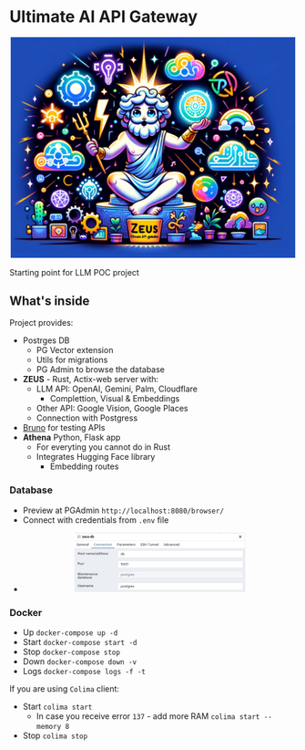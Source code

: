 # Ultimate AI API Gateway

<p align="center">
  <img src="./img/zeus.png" alt="alt text" width="500px"/>
</p>

Starting point for LLM POC project

## What's inside 

Project provides: 
 * Postrges DB 
    * PG Vector extension
    * Utils for migrations
    * PG Admin to browse the database
 * <b>ZEUS</b> - Rust, Actix-web server with:
    * LLM API: OpenAI, Gemini, Palm, Cloudflare 
        * Complettion, Visual & Embeddings 
    * Other API: Google Vision, Google Places
    * Connection with Postgress
 * <a href="https://www.usebruno.com/">Bruno</a> for testing APIs
 * <b>Athena</b> Python, Flask app
   * For everyting you cannot do in Rust 
   * Integrates Hugging Face library
      * Embedding routes 

### Database 

 * Preview at PGAdmin `http://localhost:8080/browser/` 
 * Connect with credentials from `.env` file
  * <p align="center">
    <img src="./img/pg-admin-properties.png" alt="alt text" width="300px"/>
    </p>

### Docker

 * Up    `docker-compose up -d`
 * Start `docker-compose start -d`
 * Stop  `docker-compose stop`
 * Down  `docker-compose down -v`
 * Logs  `docker-compose logs -f -t`

 If you are using `Colima` client:

 * Start `colima start`
    * In case you receive error `137` - add more RAM `colima start --memory 8`
 * Stop `colima stop`